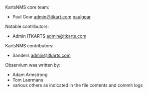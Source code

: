 KartsNMS core team:
- Paul Gear <admin@itkart.com> [paulgear](https://github.com/jadounrahul/)

Notable contributors:
- Admin ITKARTS <admin@itkarts.com>

KartsNMS contributors:
- Sanders <admin@itkarts.com> 

Observium was written by:
- Adam Armstrong
- Tom Laermans
- various others as indicated in the file contents and commit logs
